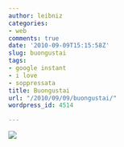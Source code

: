```yaml
---
author: leibniz
categories:
- web
comments: true
date: '2010-09-09T15:15:58Z'
slug: buongustai
tags:
- google instant
- i love
- soppressata
title: Buongustai
url: "/2010/09/09/buongustai/"
wordpress_id: 4514

---
```

![](https://leibniz.me/wp-content/uploads/2010/09/soppressata.png)
